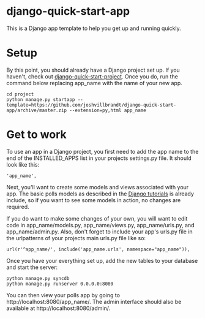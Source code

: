 django-quick-start-app
======================

This is a Django app template to help you get up and running quickly.

# Setup

By this point, you should already have a Django project set up. If you haven't, check out [django-quick-start-project](http://github.com/joshvillbrandt/django-quick-start-project). Once you do, run the command below replacing app_name with the name of your new app.

    cd project
    python manage.py startapp --template=https://github.com/joshvillbrandt/django-quick-start-app/archive/master.zip --extension=py,html app_name

# Get to work

To use an app in a Django project, you first need to add the app name to the end of the INSTALLED_APPS list in your projects settings.py file. It should look like this:

    'app_name',

Next, you'll want to create some models and views associated with your app. The basic polls models as described in the [Django tutorials](https://docs.djangoproject.com/en/dev/intro/tutorial01/) is already include, so if you want to see some models in action, no changes are required.

If you do want to make some changes of your own, you will want to edit code in app_name/models.py, app_name/views.py, app_name/urls.py, and app_name/admin.py. Also, don't forget to include your app's urls.py file in the urlpatterns of your projects main urls.py file like so:

    url(r'^app_name/', include('app_name.urls', namespace="app_name")),

Once you have your everything set up, add the new tables to your database and start the server:

    python manage.py syncdb
    python manage.py runserver 0.0.0.0:8080

You can then view your polls app by going to http://localhost:8080/app_name/. The admin interface should also be available at http://localhost:8080/admin/.
